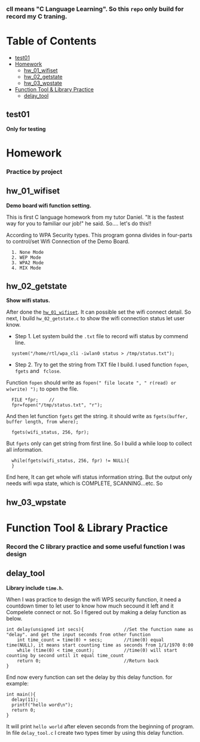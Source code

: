 ### cll means "C Language Learning". So this `repo` only build for record my C traning.

# Table of Contents

- [test01](#test01)
- [Homework](#homework)
  - [hw_01_wifiset](#hw_01_wifiset)
  - [hw_02_getstate](#hw_02_getstate)
  - [hw_03_wpstate](#hw_03_wpstate)
- [Function Tool & Library Practice](#function-tool-&-library-practice)
  - [delay_tool](#delay_tool)

## test01

__Only for testing__

# Homework
### Practice by project

## hw_01_wifiset

__Demo board wifi function setting.__

This is first C language homework from my tutor Daniel. 
"It is the fastest way for you to familiar our job!" he said. 
So.... let's do this!!

According to WPA Security types. 
This program gonna divides in four-parts to control/set Wifi Connection of the Demo Board.
```
  1. None Mode
  2. WEP Mode
  3. WPA2 Mode
  4. MIX Mode
```

## hw_02_getstate

__Show wifi status.__

After done the [`hw_01_wifiset`](#hw_01_wifiset). It can possible set the wifi connect detail. 
So next, I build `hw_02_getstate.c` to show the wifi connection status let user know.
  * Step 1. Let system build the `.txt` file to record wifi status by commend line.
```
  system("/home/rtl/wpa_cli -iwlan0 status > /tmp/status.txt");
```

  * Step 2. Try to get the string from TXT file I build. 
  I used function `fopen`, `fgets` and ` fclose`.

Function `fopen` should write as `fopen(" file locate ", " r(read) or w(write) ");` to open the file.
```
  FILE *fpr;    //
  fpr=fopen("/tmp/status.txt", "r");
```

And then let function `fgets` get the string. 
it should write as `fgets(buffer, buffer length, from where);`
```
  fgets(wifi_status, 256, fpr);
```

But `fgets` only can get string from first line. 
So I build a while loop to collect all information.
```
  while(fgets(wifi_status, 256, fpr) != NULL){
  }
```

End here, It can get whole wifi status information string. 
But the output only needs wifi wpa state, which is COMPLETE, SCANNING...etc. 
So 

## hw_03_wpstate

# Function Tool & Library Practice

### Record the C library practice and some useful function I was design

## delay_tool

__Library include `time.h`.__

When I was practice to design the wifi WPS security function, 
it need a countdown timer to let user to know how much secound it left and it Compelete connect or not. 
So I figered out by making a delay function as below.
```
int delay(unsigned int secs){      	        //Set the function name as "delay". and get the input seconds from other function
	int time_count = time(0) + secs;        //time(0) equal time(NULL), it means start counting time as seconds from 1/1/1970 0:00
	while (time(0) < time_count);           //time(0) will start counting by second until it equal time_count
	return 0;                               //Return back
}
```
End now every function can set the delay by this delay function. for example:
```
int main(){
  delay(11);
  printf("hello word\n");
  return 0;
}
```
It will print `hello world` after eleven seconds from the beginning of program.<br>
In file `delay_tool.c` I create two types timer by using this delay function.

